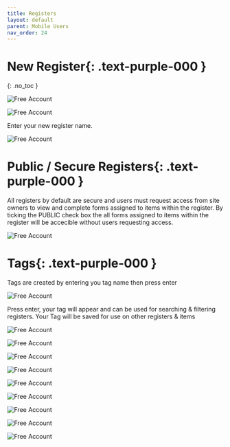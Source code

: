 ```yaml
---
title: Registers
layout: default
parent: Mobile Users
nav_order: 24
---
```

<html>
<head>
<style>
.button {
  padding: 5px 12px;
  text-align: center;
  text-decoration: none;
  display: inline-block;
  font-size: 12px;
  margin: 4px 2px;
  cursor: pointer; }
.button1 {background-color: #000000;} /* Black */
.button2 {background-color: white;}
.button3 {background-color: red;}
.button4 {background-color: #4338CA;} /* MrQR Purple */
.button5 {background-color: white;}
.button1 {color: white;}
.button2 {color: black;}
.button3 {color: white;}
.button4 {color: white;}
.button5 {color: black;}
.button1 {border: none;}
.button2 {border: 1px solid grey}
.button3 {border: none;}
.button4 {border: none;}
.button5 {border: 1px;}  /* MrQR Purple */
.button5 {border-color: #4338CA;}  /* MrQR Purple */ 
.button1 {border-radius: 5px;}
.button2 {border-radius: 5px;}
.button3 {border-radius: 12px;}
.button4 {border-radius: 12px;}
.button5 {border-radius: 12px;}
  
</style>
</head>
</html>

# **New Register**{: .text-purple-000 }
{: .no_toc }

![Free Account](/update/Images/Register_New.png "Profile")

![Free Account](/update/Images/Register_New_01.png "Profile")

Enter your new register name.

![Free Account](/update/Images/Register_New_02.png "Profile")


# **Public / Secure Registers**{: .text-purple-000 }
All registers by default are secure and users must request access from site owners to view and complete forms assigned to items within the register.
By ticking the PUBLIC check box the all forms assigned to items within the register will be accecible without users requesting access.

![Free Account](/update/Images/Register_New_03.png "Profile")


# **Tags**{: .text-purple-000 }
Tags are created by entering you tag name then press enter

![Free Account](/update/Images/Register_New_04.png "Profile")

Press enter, your tag will appear and can be used for searching & filtering registers.
Your Tag will be saved for use on other registers & items

![Free Account](/update/Images/Register_New_06.png "Profile")

![Free Account](/update/Images/Register_New_07.png "Profile")

![Free Account](/update/Images/Register_New_08.png "Profile")

![Free Account](/update/Images/Register_New_09.png "Profile")

![Free Account](/update/Images/Register_New_10.png "Profile")

![Free Account](/update/Images/Register_New_11.png "Profile")

![Free Account](/update/Images/Register_New_12.png "Profile")

![Free Account](/update/Images/Register_New_13.png "Profile")

![Free Account](/update/Images/Register_New_14.png "Profile")
